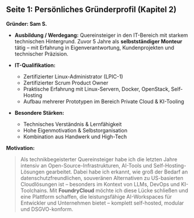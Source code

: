 
## Seite 1: Persönliches Gründerprofil (Kapitel 2)

**Gründer: Sam S.**

* **Ausbildung / Werdegang:**
  Quereinsteiger in den IT-Bereich mit starkem technischen Hintergrund.
  Zuvor 5 Jahre als **selbstständiger Monteur** tätig – mit Erfahrung in Eigenverantwortung, Kundenprojekten und technischer Präzision.

* **IT-Qualifikation:**

  * Zertifizierter Linux-Administrator (LPIC-1)
  * Zertifizierter Scrum Product Owner
  * Praktische Erfahrung mit Linux-Servern, Docker, OpenStack, Self-Hosting
  * Aufbau mehrerer Prototypen im Bereich Private Cloud & KI-Tooling

* **Besondere Stärken:**

  * Technisches Verständnis & Lernfähigkeit
  * Hohe Eigenmotivation & Selbstorganisation
  * Kombination aus Handwerk und High-Tech

**Motivation:**

> Als technikbegeisterter Quereinsteiger habe ich die letzten Jahre intensiv an Open-Source-Infrastrukturen, AI-Tools und Self-Hosting-Lösungen gearbeitet. Dabei habe ich erkannt, wie groß der Bedarf an datenschutzfreundlichen, souveränen Alternativen zu US-basierten Cloudlösungen ist – besonders im Kontext von LLMs, DevOps und KI-Toolchains.
> Mit **FoundryCloud** möchte ich diese Lücke schließen und eine Plattform schaffen, die leistungsfähige AI-Workspaces für Entwickler und Unternehmen bietet – komplett self-hosted, modular und DSGVO-konform.



